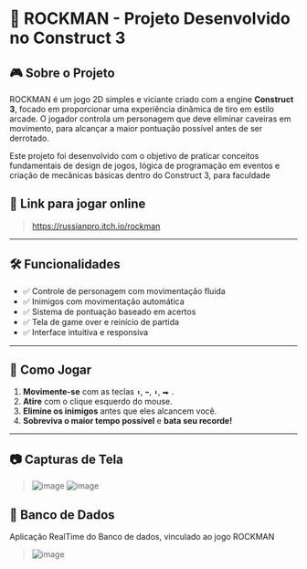 # 🍏 ROCKMAN - Projeto Desenvolvido no Construct 3


## 🎮 Sobre o Projeto

ROCKMAN é um jogo 2D simples e viciante criado com a engine **Construct 3**, focado em proporcionar uma experiência dinâmica de tiro em estilo arcade. O jogador controla um personagem que deve eliminar caveiras em movimento, para alcançar a maior pontuação possível antes de ser derrotado.

Este projeto foi desenvolvido com o objetivo de praticar conceitos fundamentais de design de jogos, lógica de programação em eventos e criação de mecânicas básicas dentro do Construct 3, para faculdade

## 🔗 Link para jogar online 

> https://russianpro.itch.io/rockman
---

## 🛠️ Funcionalidades

- ✅ Controle de personagem com movimentação fluida
- ✅ Inimigos com movimentação automática
- ✅ Sistema de pontuação baseado em acertos
- ✅ Tela de game over e reinício de partida
- ✅ Interface intuitiva e responsiva

---

## 🚀 Como Jogar

1. **Movimente-se** com as teclas `⬆`, `⬅`, `⬇`, `⮕` .
2. **Atire** com o clique esquerdo do mouse.
3. **Elimine os inimigos** antes que eles alcancem você.
4. **Sobreviva o maior tempo possível** e **bata seu recorde!**

---

## 📷 Capturas de Tela

> ![image](https://github.com/user-attachments/assets/063f3b9f-9fdf-4148-935f-16ff3592aaf2)
> ![image](https://github.com/user-attachments/assets/0a34efe9-3dee-483c-87f2-737891a41a08)



## 🏦 Banco de Dados

Aplicação RealTime do Banco de dados, vinculado ao jogo ROCKMAN
> ![image](https://github.com/user-attachments/assets/733b0eb6-80e6-4ec5-b168-0cea42a8da27)









